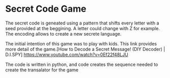 # Secret Code Game

The secret code is geneated using a pattern that shifts every letter with a seed provided at the beggining. A letter could change with Z for example. The encoding allows to create a new secrete language.

The initial intention of this game was to play with kids. This link provides more detail of the game.[How to Decode a Secret Message! (DIY Decoder) | D.I.SPY] https://www.youtube.com/watch?v=0Ef22f48LJU

The code is written in python, and code creates the sequence needed to create the transalator for the game
